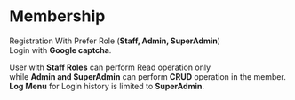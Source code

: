 # Membership
Registration With Prefer Role (<b>Staff, Admin, SuperAdmin</b>)<br/>
Login with <b>Google captcha</b>.<br/>

User with <b>Staff Roles</b> can perform Read operation only <br/> while <b>Admin and SuperAdmin</b> can perform <b>CRUD</b> operation in the member.<br/> 
<b>Log Menu</b> for Login history is limited to <b>SuperAdmin</b>.
